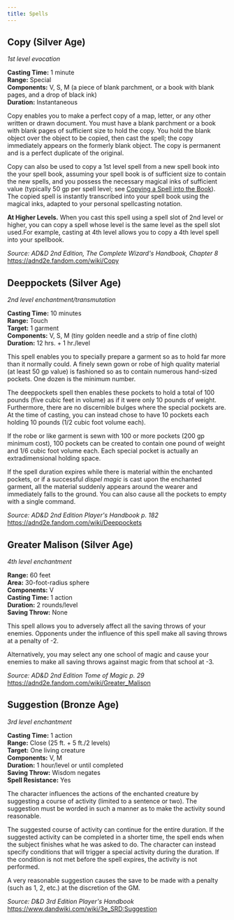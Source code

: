 ```yaml
---
title: Spells
---
```


## Copy (Silver Age)

*1st level evocation*

**Casting Time:** 1 minute  
**Range:** Special  
**Components:** V, S, M (a piece of blank parchment, or a book with blank pages, and a drop of black ink)  
**Duration:** Instantaneous

Copy enables you to make a perfect copy of a map, letter, or any other written or drawn document. You must have a blank parchment or a book with blank pages of sufficient size to hold the copy. You hold the blank object over the object to be copied, then cast the spell; the copy immediately appears on the formerly blank object. The copy is permanent and is a perfect duplicate of the original.

Copy can also be used to copy a 1st level spell from a new spell book into the your spell book, assuming your spell book is of sufficient size to contain the new spells, and you possess the necessary magical inks of sufficient value (typically 50 gp per spell level; see [Copying a Spell into the Book](https://www.5esrd.com/database/class/wizard/#TOC-Your-Spellbook)). The copied spell is instantly transcribed into your spell book using the magical inks, adapted to your personal spellcasting notation.

**At Higher Levels.** When you cast this spell using a spell slot of 2nd level or higher, you can copy a spell whose level is the same level as the spell slot used.For example, casting at 4th level allows you to copy a 4th level spell into your spellbook.

*Source: AD&D 2nd Edition, The Complete Wizard's Handbook, Chapter 8*  
https://adnd2e.fandom.com/wiki/Copy

## Deeppockets (Silver Age)

*2nd level enchantment/transmutation*

**Casting Time:** 10 minutes  
**Range:** Touch  
**Target:** 1 garment  
**Components:** V, S, M (tiny golden needle and a strip of fine cloth)  
**Duration:** 12 hrs. + 1 hr./level

This spell enables you to specially prepare a garment so as to hold far more than it normally could. A finely sewn gown or robe of high quality material (at least 50 gp value) is fashioned so as to contain numerous hand-sized pockets. One dozen is the minimum number.

The deeppockets spell then enables these pockets to hold a total of 100 pounds (five cubic feet in volume) as if it were only 10 pounds of weight. Furthermore, there are no discernible bulges where the special pockets are. At the time of casting, you can instead chose to have 10 pockets each holding 10 pounds (1/2 cubic foot volume each).

If the robe or like garment is sewn with 100 or more pockets (200 gp minimum cost), 100 pockets can be created to contain one pound of weight and 1/6 cubic foot volume each. Each special pocket is actually an extradimensional holding space.

If the spell duration expires while there is material within the enchanted pockets, or if a successful *dispel magic* is cast upon the enchanted garment, all the material suddenly appears around the wearer and immediately falls to the ground. You can also cause all the pockets to empty with a single command. 

*Source: AD&D 2nd Edition Player's Handbook p. 182*  
https://adnd2e.fandom.com/wiki/Deeppockets

## Greater Malison (Silver Age)

*4th level enchantment*

**Range:** 60 feet  
**Area:** 30-foot-radius sphere  
**Components:** V  
**Casting Time:** 1 action  
**Duration:** 2 rounds/level  
**Saving Throw:** None

This spell allows you to adversely affect all the saving throws of your enemies. Opponents under the influence of this spell make all saving throws at a penalty of -2.

Alternatively, you may select any one school of magic and cause your enemies to make all saving throws against magic from that school at -3.

*Source: AD&D 2nd Edition Tome of Magic p. 29*  
https://adnd2e.fandom.com/wiki/Greater_Malison

## Suggestion (Bronze Age)

*3rd level enchantment*

**Casting Time:** 1 action  
**Range:** Close (25 ft. + 5 ft./2 levels)  
**Target:** One living creature  
**Components:** V, M  
**Duration:** 1 hour/level or until completed  
**Saving Throw:** Wisdom negates  
**Spell Resistance:** Yes

The character influences the actions of the enchanted creature by suggesting a course of activity (limited to a sentence or two). The suggestion must be worded in such a manner as to make the activity sound reasonable.

The suggested course of activity can continue for the entire duration. If the suggested activity can be completed in a shorter time, the spell ends when the subject finishes what he was asked to do. The character can instead specify conditions that will trigger a special activity during the duration. If the condition is not met before the spell expires, the activity is not performed.

A very reasonable suggestion causes the save to be made with a penalty (such as 1, 2, etc.) at the discretion of the GM. 

*Source: D&D 3rd Edition Player's Handbook*  
https://www.dandwiki.com/wiki/3e_SRD:Suggestion
